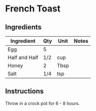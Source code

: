 # French Toast

## Ingredients

| Ingredient          | Qty    | Unit  | Notes                                                                                 |
|---------------------|--------|-------|---------------------------------------------------------------------------------------|
| Egg                 | 5      |       |                                                                                       |
| Half and Half       | 1/2    | cup   |                                                                                       |
| Honey               | 2      | Tbsp  |                                                                                       |
| Salt                | 1/4    | tsp   |                                                                                       |

## Instructions

Throw in a crock pot for 6 - 8 hours.